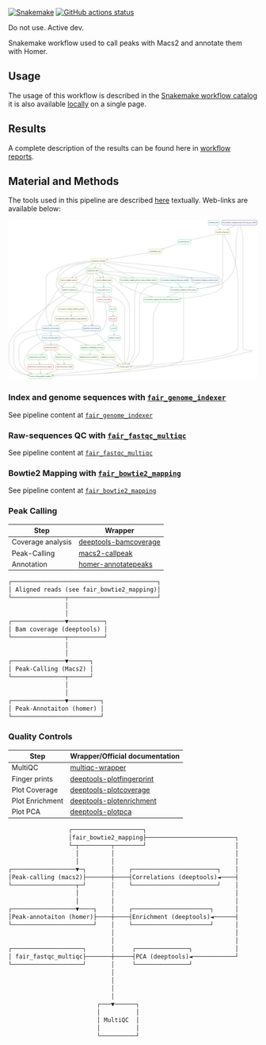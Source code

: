 [![Snakemake](https://img.shields.io/badge/snakemake-≥7.29.0-brightgreen.svg)](https://snakemake.github.io)
[![GitHub actions status](https://github.com/tdayris/fair_macs2_calling/workflows/Tests/badge.svg?branch=main)](https://github.com/tdayris/fair_macs2_calling/actions?query=branch%3Amain+workflow%3ATests)

Do not use. Active dev.

Snakemake workflow used to call peaks with Macs2 and annotate them with Homer.

## Usage

The usage of this workflow is described in the [Snakemake workflow catalog](https://snakemake.github.io/snakemake-workflow-catalog?usage=tdayris/fair_macs2_calling) 
it is also available [locally](https://github.com/tdayris/fair_macs2_calling/blob/main/workflow/report/usage.rst) on a single page.
 
## Results

A complete description of the results can be found here in [workflow reports](https://github.com/tdayris/fair_macs2_calling/blob/main/workflow/report/results.rst).

## Material and Methods

The tools used in this pipeline are described [here](https://github.com/tdayris/fair_macs2_calling/blob/main/workflow/report/material_methods.rst) textually. Web-links are available below:

![workflow_rulegraph](dag.png)

### Index and genome sequences with [`fair_genome_indexer`](https://github.com/tdayris/fair_genome_indexer/tree/main)

See pipeline content at [`fair_genome_indexer`](https://github.com/tdayris/fair_genome_indexer/tree/main)


### Raw-sequences QC with [`fair_fastqc_multiqc`](https://github.com/tdayris/fair_fastqc_multiqc/)

See pipeline content at [`fair_fastqc_multiqc`](https://github.com/tdayris/fair_fastqc_multiqc/)

### Bowtie2 Mapping with [`fair_bowtie2_mapping`](https://github.com/tdayris/fair_bowtie2_mapping/tree/main)

See pipeline content at [`fair_bowtie2_mapping`](https://github.com/tdayris/fair_bowtie2_mapping/tree/main)

### Peak Calling

| Step              | Wrapper                                                                                                          |
| ----------------- | ---------------------------------------------------------------------------------------------------------------- |
| Coverage analysis | [deeptools-bamcoverage](https://snakemake-wrappers.readthedocs.io/en/stable/wrappers/deeptools/bamcoverage.html) |
| Peak-Calling      | [macs2-callpeak](https://snakemake-wrappers.readthedocs.io/en/v3.5.2/wrappers/macs2/callpeak.html)               |
| Annotation        | [homer-annotatepeaks](https://snakemake-wrappers.readthedocs.io/en/v3.5.2/wrappers/homer/annotatePeaks.html)     |


```
┌─────────────────────────────────────────┐
│ Aligned reads (see fair_bowtie2_mapping)│
└───────────────┬─────────────────────────┘
                │                          
                │                          
┌───────────────▼──────────┐               
│ Bam coverage (deeptools) │               
└───────────────┬──────────┘               
                │                          
                │                          
┌───────────────▼──────┐                   
│ Peak-Calling (Macs2) │                   
└───────────────┬──────┘                   
                │                          
                │                          
┌───────────────▼─────────┐                
│ Peak-Annotaiton (homer) │                
└─────────────────────────┘                
```


### Quality Controls

| Step            | Wrapper/Official documentation                                                                                           |
| --------------- | ------------------------------------------------------------------------------------------------------------------------ |
| MultiQC         | [multiqc-wrapper](https://snakemake-wrappers.readthedocs.io/en/v3.5.2/wrappers/multiqc.html)                             |
| Finger prints   | [deeptools-plotfingerprint](https://snakemake-wrappers.readthedocs.io/en/v3.5.2/wrappers/deeptools/plotfingerprint.html) |
| Plot Coverage   | [deeptools-plotcoverage](https://snakemake-wrappers.readthedocs.io/en/v3.5.2/wrappers/deeptools/plotcoverage.html)       |
| Plot Enrichment | [deeptools-plotenrichment](https://deeptools.readthedocs.io/en/develop/content/tools/plotEnrichment.html)                |
| Plot PCA        | [deeptools-plotpca](https://deeptools.readthedocs.io/en/develop/content/tools/plotPCA.html)                              |


```
                 ┌────────────────────┐                          
                 │fair_bowtie2_mapping├─────────────────────────┐
                 └─┬─────────┬────────┘                         │
                   │         │                                  │
                   │         │                                  │
┌──────────────────▼─┐       │    ┌────────────────────────┐    │
│Peak-calling (macs2)├───────┼────┤Correlations (deeptools)◄────┤
└──────────────────┬─┘       │    └────────────────────────┘    │
                   │         │                                  │
                   │         │                                  │
┌──────────────────▼────┐    │    ┌──────────────────────┐      │
│Peak-annotaiton (homer)├────┼────┤Enrichment (deeptools)◄──────┤
└───────────────────────┘    │    └──────────────────────┘      │
                             │                                  │
                             │                                  │
┌────────────────────┐       │     ┌───────────────┐            │
│ fair_fastqc_multiqc├───────┼─────┤PCA (deeptools)◄────────────┘
└────────────────────┘       │     └───────────────┘             
                             │                                   
                             │                                   
                             │                                   
                             │                                   
                         ┌───▼──────┐                            
                         │          │                            
                         │ MultiQC  │                            
                         │          │                            
                         └──────────┘                                                      
```